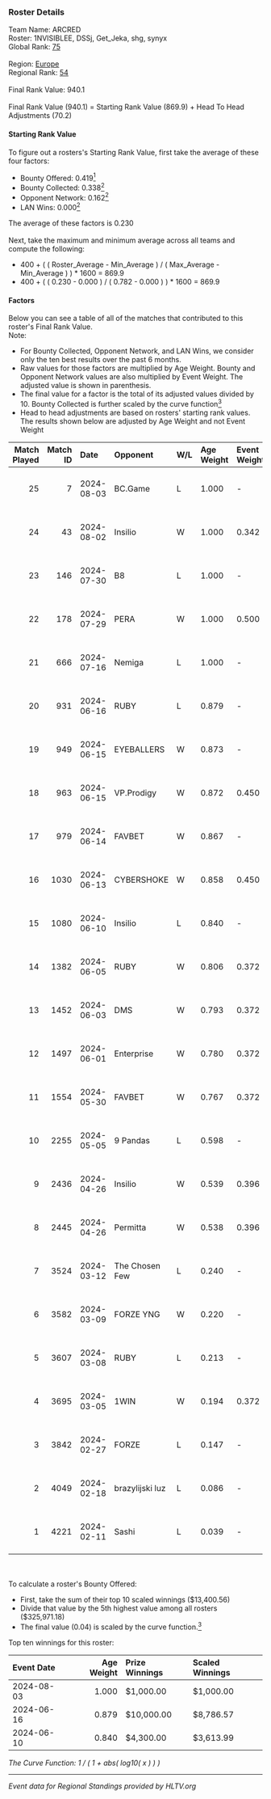### Roster Details<br />
Team Name: ARCRED<br />
Roster: 1NVISIBLEE, DSSj, Get_Jeka, shg, synyx<br />
Global Rank: [75](../standings_global.md)<br />
<br />
Region: [Europe]( ../standings_europe.md)<br />
Regional Rank: [54]( ../standings_europe.md)<br />
<br />
Final Rank Value:  940.1<br />
<br />
Final Rank Value (940.1) = Starting Rank Value (869.9) + Head To Head Adjustments (70.2)<br />

#### Starting Rank Value<br />
To figure out a rosters's Starting Rank Value, first take the average of these four factors:<br />
- Bounty Offered: 0.419[<sup>1</sup>](#table2)
- Bounty Collected: 0.338[<sup>2</sup>](#table1)
- Opponent Network: 0.162[<sup>2</sup>](#table1)
- LAN Wins: 0.000[<sup>2</sup>](#table1)

The average of these factors is 0.230<br />
<br />
Next, take the maximum and minimum average across all teams and compute the following:<br />
- 400 + ( ( Roster_Average - Min_Average ) / ( Max_Average - Min_Average ) ) * 1600 = 869.9
- 400 + ( ( 0.230 - 0.000 ) / ( 0.782 - 0.000 ) ) * 1600 = 869.9


#### Factors<br />
Below you can see a table of all of the matches that contributed to this roster's Final Rank Value.<br />
Note:<br />

- For Bounty Collected, Opponent Network, and LAN Wins, we consider only the ten best results over the past 6 months.
- Raw values for those factors are multiplied by Age Weight. Bounty and Opponent Network values are also multiplied by Event Weight. The adjusted value is shown in parenthesis.
- The final value for a factor is the total of its adjusted values divided by 10. Bounty Collected is further scaled by the curve function[<sup>3</sup>](#curveFunction)
- Head to head adjustments are based on rosters' starting rank values. The results shown below are adjusted by Age Weight and not Event Weight
<span id="table1"></span><br />


| Match Played | Match ID | Date       | Opponent        | W/L | Age Weight | Event Weight | Bounty Collected | Opponent Network | LAN Wins  | H2H Adj. | Roster                                 |
| -: | -: | :- | :- | :- | :- | :- | :- | :- | :- | -: | :- |
|           25 |        7 | 2024-08-03 | BC.Game         | L   | 1.000      | -            | -                | -                | -         |   -21.72 | 1NVISIBLEE, DSSj, Get_Jeka, shg, synyx |
|           24 |       43 | 2024-08-02 | Insilio         | W   | 1.000      | 0.342        | 0.023 (0.008)    | 0.581 (0.199)    | 0 (0.000) |    15.39 | 1NVISIBLEE, DSSj, Get_Jeka, shg, synyx |
|           23 |      146 | 2024-07-30 | B8              | L   | 1.000      | -            | -                | -                | -         |    -7.84 | 1NVISIBLEE, DSSj, Get_Jeka, shg, synyx |
|           22 |      178 | 2024-07-29 | PERA            | W   | 1.000      | 0.500        | 0.048 (0.024)    | 0.468 (0.234)    | 0 (0.000) |    16.42 | 1NVISIBLEE, DSSj, Get_Jeka, shg, synyx |
|           21 |      666 | 2024-07-16 | Nemiga          | L   | 1.000      | -            | -                | -                | -         |    -6.80 | 1NVISIBLEE, DSSj, Get_Jeka, shg, synyx |
|           20 |      931 | 2024-06-16 | RUBY            | L   | 0.879      | -            | -                | -                | -         |   -15.86 | 1NVISIBLEE, DSSj, Get_Jeka, shg, synyx |
|           19 |      949 | 2024-06-15 | EYEBALLERS      | W   | 0.873      | -            | -                | -                | 0 (0.000) |    11.17 | 1NVISIBLEE, DSSj, Get_Jeka, shg, synyx |
|           18 |      963 | 2024-06-15 | VP.Prodigy      | W   | 0.872      | 0.450        | 0.026 (0.010)    | 0.416 (0.163)    | 0 (0.000) |    12.04 | 1NVISIBLEE, DSSj, Get_Jeka, shg, synyx |
|           17 |      979 | 2024-06-14 | FAVBET          | W   | 0.867      | -            | -                | -                | 0 (0.000) |    10.15 | 1NVISIBLEE, DSSj, Get_Jeka, shg, synyx |
|           16 |     1030 | 2024-06-13 | CYBERSHOKE      | W   | 0.858      | 0.450        | 0.039 (0.015)    | 0.327 (0.126)    | 0 (0.000) |    12.20 | 1NVISIBLEE, DSSj, Get_Jeka, shg, synyx |
|           15 |     1080 | 2024-06-10 | Insilio         | L   | 0.840      | -            | -                | -                | -         |   -11.03 | 1NVISIBLEE, DSSj, Get_Jeka, shg, synyx |
|           14 |     1382 | 2024-06-05 | RUBY            | W   | 0.806      | 0.372        | 0.095 (0.029)    | 0.520 (0.156)    | 0 (0.000) |    13.12 | 1NVISIBLEE, DSSj, Get_Jeka, shg, synyx |
|           13 |     1452 | 2024-06-03 | DMS             | W   | 0.793      | 0.372        | -                | 0.462 (0.136)    | 0 (0.000) |    15.25 | 1NVISIBLEE, DSSj, Get_Jeka, shg, synyx |
|           12 |     1497 | 2024-06-01 | Enterprise      | W   | 0.780      | 0.372        | 0.039 (0.011)    | 0.646 (0.187)    | 0 (0.000) |    13.18 | 1NVISIBLEE, DSSj, Get_Jeka, shg, synyx |
|           11 |     1554 | 2024-05-30 | FAVBET          | W   | 0.767      | 0.372        | 0.003 (0.001)    | 0.353 (0.101)    | 0 (0.000) |     9.26 | 1NVISIBLEE, DSSj, Get_Jeka, shg, synyx |
|           10 |     2255 | 2024-05-05 | 9 Pandas        | L   | 0.598      | -            | -                | -                | -         |    -6.45 | 1NVISIBLEE, DSSj, Get_Jeka, shg, synyx |
|            9 |     2436 | 2024-04-26 | Insilio         | W   | 0.539      | 0.396        | 0.023 (0.005)    | 0.581 (0.124)    | -         |     9.76 | 1NVISIBLEE, DSSj, Get_Jeka, shg, synyx |
|            8 |     2445 | 2024-04-26 | Permitta        | W   | 0.538      | 0.396        | 0.024 (0.005)    | 0.887 (0.189)    | -         |    10.59 | 1NVISIBLEE, DSSj, Get_Jeka, shg, synyx |
|            7 |     3524 | 2024-03-12 | The Chosen Few  | L   | 0.240      | -            | -                | -                | -         |    -5.59 | 1NVISIBLEE, DSSj, Get_Jeka, shg, synyx |
|            6 |     3582 | 2024-03-09 | FORZE YNG       | W   | 0.220      | -            | -                | -                | -         |     0.47 | 1NVISIBLEE, DSSj, Get_Jeka, shg, synyx |
|            5 |     3607 | 2024-03-08 | RUBY            | L   | 0.213      | -            | -                | -                | -         |    -2.77 | 1NVISIBLEE, DSSj, Get_Jeka, shg, synyx |
|            4 |     3695 | 2024-03-05 | 1WIN            | W   | 0.194      | 0.372        | 0.027 (0.002)    | -                | -         |     3.28 | 1NVISIBLEE, DSSj, Get_Jeka, shg, synyx |
|            3 |     3842 | 2024-02-27 | FORZE           | L   | 0.147      | -            | -                | -                | -         |    -2.18 | 1NVISIBLEE, DSSj, Get_Jeka, shg, synyx |
|            2 |     4049 | 2024-02-18 | brazylijski luz | L   | 0.086      | -            | -                | -                | -         |    -1.64 | 1NVISIBLEE, DSSj, Get_Jeka, shg, synyx |
|            1 |     4221 | 2024-02-11 | Sashi           | L   | 0.039      | -            | -                | -                | -         |    -0.20 | 1NVISIBLEE, DSSj, Get_Jeka, shg, synyx |

<br />
<span id="table2"></span><br />
To calculate a roster's Bounty Offered:<br />

- First, take the sum of their top 10 scaled winnings ($13,400.56)
- Divide that value by the 5th highest value among all rosters ($325,971.18)
- The final value (0.04) is scaled by the curve function.[<sup>3</sup>](#curveFunction)

Top ten winnings for this roster:<br />

| Event Date | Age Weight | Prize Winnings | Scaled Winnings |
| :- | -: | :- | :- |
| 2024-08-03 |      1.000 | $1,000.00      | $1,000.00       |
| 2024-06-16 |      0.879 | $10,000.00     | $8,786.57       |
| 2024-06-10 |      0.840 | $4,300.00      | $3,613.99       |


<span id="curveFunction"></span>_The Curve Function: 1 / ( 1 + abs( log10( x ) ) )_<br />

---
_Event data for Regional Standings provided by HLTV.org_<br />
